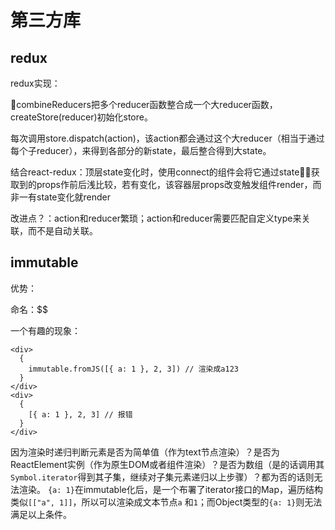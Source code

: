 # 第三方库

## redux

redux实现：

combineReducers把多个reducer函数整合成一个大reducer函数，createStore(reducer)初始化store。

每次调用store.dispatch(action)，该action都会通过这个大reducer（相当于通过每个子reducer），来得到各部分的新state，最后整合得到大state。

结合react-redux：顶层state变化时，使用connect的组件会将它通过state获取到的props作前后浅比较，若有变化，该容器层props改变触发组件render，而非一有state变化就render

改进点？：action和reducer繁琐；action和reducer需要匹配自定义type来关联，而不是自动关联。

## immutable

优势：

命名：$$

一个有趣的现象：

	<div>
	  {
	    immutable.fromJS([{ a: 1 }, 2, 3]) // 渲染成a123
	  }
	</div>
	<div>
	  {
	    [{ a: 1 }, 2, 3] // 报错
	  }
	</div>

因为渲染时递归判断元素是否为简单值（作为text节点渲染）？是否为ReactElement实例（作为原生DOM或者组件渲染）？是否为数组（是的话调用其`Symbol.iterator`得到其子集，继续对子集元素递归以上步骤）？都为否的话则无法渲染。
`{a: 1}`在immutable化后，是一个布署了iterator接口的Map，遍历结构类似`[["a", 1]]`，所以可以渲染成文本节点`a` 和`1`；而Object类型的`{a: 1}`则无法满足以上条件。